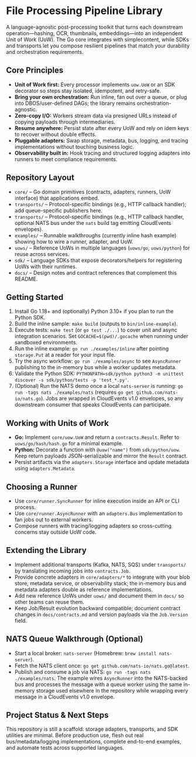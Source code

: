 # File Processing Pipeline Library

A language-agnostic post-processing toolkit that turns each downstream operation—hashing, OCR, thumbnails, embeddings—into an independent Unit of Work (UoW). The Go core integrates with simplecontent, while SDKs and transports let you compose resilient pipelines that match your durability and orchestration requirements.

## Core Principles
- **Unit of Work first:** Every processor implements `uow.UoW` or an SDK decorator so steps stay isolated, idempotent, and retry-safe.
- **Bring your own orchestration:** Run inline, fan out over a queue, or plug into DBOS/user-defined DAGs; the library remains orchestration-agnostic.
- **Zero-copy I/O:** Workers stream data via presigned URLs instead of copying payloads through intermediaries.
- **Resume anywhere:** Persist state after every UoW and rely on idem keys to recover without double effects.
- **Pluggable adapters:** Swap storage, metadata, bus, logging, and tracing implementations without touching business logic.
- **Observability built in:** Hook tracing and structured logging adapters into runners to meet compliance requirements.

## Repository Layout
- `core/` – Go domain primitives (contracts, adapters, runners, UoW interface) that applications embed.
- `transports/` – Protocol-specific bindings (e.g., HTTP callback handler); add queue-specific publishers here.
- `transports/` – Protocol-specific bindings (e.g., HTTP callback handler, optional NATS bus under the `nats` build tag emitting CloudEvents envelopes).
- `examples/` – Runnable walkthroughs (currently inline hash example) showing how to wire a runner, adapter, and UoW.
- `uows/` – Reference UoWs in multiple languages (`uows/go`, `uows/python`) for reuse across services.
- `sdk/` – Language SDKs that expose decorators/helpers for registering UoWs with their runtimes.
- `docs/` – Design notes and contract references that complement this README.

## Getting Started
1. Install Go 1.18+ and (optionally) Python 3.10+ if you plan to run the Python SDK.
2. Build the inline sample: `make build` (outputs to `bin/inline-example`).
3. Execute tests: `make test` (or `go test ./...`) to cover unit and async integration scenarios. Set `GOCACHE=$(pwd)/.gocache` when running under sandboxed environments.
4. Run the inline example: `go run ./examples/inline` after pointing `storage.Put` at a reader for your input file.
5. Try the async workflow: `go run ./examples/async` to see `AsyncRunner` publishing to the in-memory bus while a worker updates metadata.
6. Validate the Python SDK: `PYTHONPATH=sdk/python python3 -m unittest discover -s sdk/python/tests -p 'test_*.py'`.
7. (Optional) Run the NATS demo once a local `nats-server` is running: `go run -tags nats ./examples/nats` (requires `go get github.com/nats-io/nats.go`). Jobs are wrapped in CloudEvents v1.0 envelopes, so any downstream consumer that speaks CloudEvents can participate.

## Working with Units of Work
- **Go:** Implement `core/uow.UoW` and return a `contracts.Result`. Refer to `uows/go/hash/hash.go` for a minimal example.
- **Python:** Decorate a function with `@uow("name")` from `sdk/python/uow`. Keep return payloads JSON-serializable and mirror the `Result` contract.
- Persist artifacts via the `adapters.Storage` interface and update metadata using `adapters.Metadata`.

## Choosing a Runner
- Use `core/runner.SyncRunner` for inline execution inside an API or CLI process.
- Use `core/runner.AsyncRunner` with an `adapters.Bus` implementation to fan jobs out to external workers.
- Compose runners with tracing/logging adapters so cross-cutting concerns stay outside UoW code.

## Extending the Library
- Implement additional transports (Kafka, NATS, SQS) under `transports/` by translating incoming jobs into `contracts.Job`.
- Provide concrete adapters in `core/adapters/*` to integrate with your blob store, metadata service, or observability stack; the in-memory bus and metadata adapters double as reference implementations.
- Add new reference UoWs under `uows/` and document them in `docs/` so other teams can reuse them.
- Keep Job/Result evolution backward compatible; document contract changes in `docs/contracts.md` and version payloads via the `Job.Version` field.

## NATS Queue Walkthrough (Optional)
- Start a local broker: `nats-server` (Homebrew: `brew install nats-server`).
- Fetch the NATS client once: `go get github.com/nats-io/nats.go@latest`.
- Publish and consume a job via NATS: `go run -tags nats ./examples/nats`. The example wires `AsyncRunner` into the NATS-backed bus and processes the message with a queue worker using the same in-memory storage used elsewhere in the repository while wrapping every message in a CloudEvents v1.0 envelope.

## Project Status & Next Steps
This repository is still a scaffold: storage adapters, transports, and SDK utilities are minimal. Before production use, flesh out real bus/metadata/logging implementations, complete end-to-end examples, and automate tests across supported languages.
